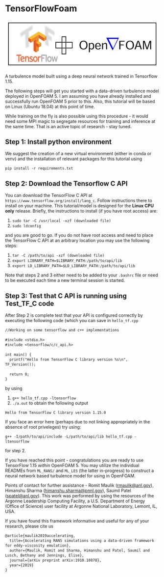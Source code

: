 # TensorFlowFoam

![](/misc/repo_logo.png)

A turbulence model built using a deep neural network trained in Tensorflow 1.15.

The following steps will get you started with a data-driven turbulence model deployed in OpenFOAM 5. I am assuming you have already installed and successfully run OpenFOAM 5 prior to this. Also, this tutorial will be based on Linux (Ubuntu 18.04) at this point of time.

While training on the fly is also possible using this procedure - it would need some MPI magic to segregate resources for training and inference at the same time. That is an active topic of research - stay tuned. 

## Step 1: Install python environment

We suggest the creation of a new virtual environment (either in conda or venv) and the installation of relevant packages for this tutorial using
```
pip install -r requirements.txt
```

## Step 2: Download the Tensorflow C API

You can download the TensorFlow C API at `https://www.tensorflow.org/install/lang_c`. Follow instructions there to install on your machine. This tutorial/model is designed for the **Linux CPU only** release. Briefly, the instructions to install (if you have root access) are:

1. `sudo tar -C /usr/local -xzf (downloaded file)`
2. `sudo ldconfig`

and you are good to go. If you do not have root access and need to place the TensorFlow C API at an arbitrary location you may use the following steps:

1. `tar -C /path/to/api -xzf (downloaded file)`
2. `export LIBRARY_PATH=$LIBRARY_PATH:/path/to/api/lib`
3. `export LD_LIBRARY_PATH=$LD_LIBRARY_PATH:/path/to/api/lib`

Note that steps 2 and 3 either need to be added to your `.bashrc` file or need to be executed each time a new terminal session is started. 

## Step 3: Test that C API is running using Test_TF_C code

After Step 2 is complete test that your API is configured correctly by executing the following code (which you can save in `hello_tf.cpp`
```
//Working on some tensorflow and c++ implementations

#include <stdio.h>
#include <tensorflow/c/c_api.h>

int main() {
  printf("Hello from TensorFlow C library version %s\n", TF_Version());

  return 0;
}
```
by using 
1. `g++ hello_tf.cpp -ltensorflow`
2. `./a.out`
to obtain the following output
```
Hello from TensorFlow C library version 1.15.0
```
If you face an error here (perhaps due to not linking appropriately in the absence of root priveleges) try using:
```
g++ -I/path/to/api/include -L/path/to/api/lib hello_tf.cpp -ltensorflow
```
for step 2.

If you have reached this point - congratulations you are ready to use TensorFlow 1.15 *within* OpenFOAM 5. You may utilize the individual READMEs from `ML_RANS/` and `ML_LES` (the latter in-progress) to construct a neural network based turbulence model for using in OpenFOAM.

Points of contact for further assistance - Romit Maulik (rmaulik@anl.gov), Himanshu Sharma (himanshu.sharma@pnnl.gov), Saumil Patel (spatel@anl.gov). This work was performed by using the resources of the Argonne Leadership Computing Facility, a U.S. Department of Energy (Office of Science) user facility at Argonne National Laboratory, Lemont, IL, USA. 

If you have found this framework informative and useful for any of your research, please cite us
```
@article{maulik2019accelerating,
  title={Accelerating RANS simulations using a data-driven framework for eddy-viscosity emulation},
  author={Maulik, Romit and Sharma, Himanshu and Patel, Saumil and Lusch, Bethany and Jennings, Elise},
  journal={arXiv preprint arXiv:1910.10878},
  year={2019}
}
```

